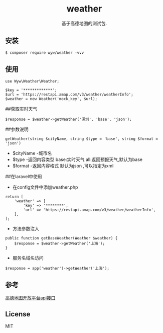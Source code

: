 <h1 align="center"> weather </h1>

<p align="center"> 基于高德地图的测试包.</p>


## 安装

```shell
$ composer require wyw/weather -vvv
```

## 使用
```
use Wyw\Weather\Weather;

$key = '*************';
$url = 'https://restapi.amap.com/v3/weather/weatherInfo';
$weather = new Weather('mock_key', $url);

```

##获取实时天气
```
$response = $weather->getWeather('深圳', 'base', 'json');
```

##参数说明
```
getWeather(string $cityName, string $type = 'base', string $format = 'json')
```
- $cityName -城市名
- $type -返回内容类型 base:实时天气 all:返回预报天气,默认为base
- $format -返回内容格式 默认为json ,可以指定为xml

##在laravel中使用
- 在config文件中添加weather.php
```
return [
    'weather' => [
        'key' => '********',
        'url' => 'https://restapi.amap.com/v3/weather/weatherInfo',
    ],
];
```
- 方法参数注入
```
public function getBaseWeather(Weather $weather) {
    $response = $weather->getWeather('上海');
}
```
- 服务名域名访问
```
$response = app('weather')->getWeather('上海');
``` 
## 参考
[高德地图开放平台api接口](https://lbs.amap.com/api/webservice/guide/api/weatherinfo/)
## License

MIT